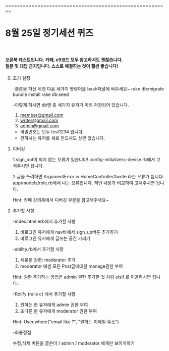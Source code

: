
========================================================
<h1> 8월 25일 정기세션 퀴즈 </h1>
<br>
<h4> 오픈북 테스트입니다. 카페, c9코드 모두 참고하셔도 괜찮습니다. <br>
질문 및 대답 금지입니다. 스스로 해결하는 것이 훨씬 좋습니다! </h4>

0. 초기 설정

    -클론을 하신 뒤엔 다음 세가지 명령어를 bash패널에 써주세요~
    rake db:migrate
    bundle install
    rake db:seed
    
    -이렇게 하시면 db엔 총 세가지 유저가 미리 저장되어 있습니다.
    1. member@gmail.com
    2. writer@gmail.com
    3. admin@gmail.com
    * 비밀번호는 모두 test1234 입니다.
    * 원하시는 유저를 새로 만드셔도 상관 없습니다.
    

1. 디버깅

    1.sign_out이 되지 않는 오류가 있습니다! config-initializers-devise.rb에서 고쳐주시면 됩니다.
    
    2.글을 쓰려하면 ArgumentError in HomeController#write 라는 오류가 뜹니다. 
      app/models/role.rb에서 나는 오류입니다. 저번 내용과 비교하여 고쳐주시면 됩니다.

    Hint: 카페 강의록에서 디버깅 부분을 참고해주세요~


2. 추가할 사항

    -index.html.erb에서 추가할 사항
    
    1. 비로그인 유저에게 nav바에서 sign_up버튼 추가하기
    2. 비로그인 유저에게 글쓰는 공간 가리기
    

    -ability.rb에서 추가할 사항
    
    1. 새로운 권한: moderator 추가
    2. moderator 에겐 모든 Post글에대한 manage권한 부여
    
    Hint: 권한 추가하는 방법은 admin 권한 추가한 것 처럼 elsif 를 이용하시면 됩니다.

    -Rolify (rails c) 에서 추가할 사항

    1. 원하는 한 유저에게 admin 권한 부여
    2. 또다른 한 유저에게 moderator 권한 부여
    
    Hint: User.where("email like ?", "원하는 이메일 주소")
    
    
    -화룡정점

    수정,삭제 버튼을 글쓴이 / admin / moderator 에게만 보이게하기

















